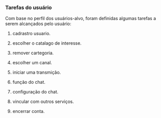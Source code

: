 ### Tarefas do  usuário 
Com base no perfil dos usuários-alvo, foram definidas algumas tarefas a serem alcançados pelo usuário: 
1. cadrastro usuario.

2. escolher o catalago de interesse.

3. remover cartegoria.

4. escolher um canal.

5. iniciar uma transmição.

6. função do chat.

7. configuração do chat.

8. vincular com outros serviços.

9. encerrar conta.
